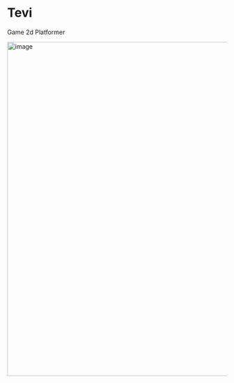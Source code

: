 # Tevi
Game 2d Platformer


<img width="1366" height="768" alt="image" src="https://github.com/user-attachments/assets/fc971886-ef6d-4473-b66d-bb63e367be54" />

